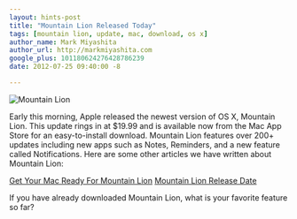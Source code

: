 ```yaml
---
layout: hints-post
title: "Mountain Lion Released Today"
tags: [mountain lion, update, mac, download, os x]
author_name: Mark Miyashita
author_url: http://markmiyashita.com
google_plus: 101180624276428786239
date: 2012-07-25 09:40:00 -8

---
```


<img class="clear blog-image-full-border" src="{{site.url}}/images/os-x-mountain-lion.jpeg" title="Mountain Lion">

Early this morning, Apple released the newest version of OS X, Mountain Lion. This update rings in at $19.99 and is available now from the Mac App Store for an easy-to-install download. Mountain Lion features over 200+ updates including new apps such as Notes, Reminders, and a new feature called Notifications. Here are some other articles we have written about Mountain Lion:

<a href="http://hints.binaryage.com/get-your-mac-ready-for-mountain-lion/">Get Your Mac Ready For Mountain Lion</a>
<a href="http://hints.binaryage.com/mountain-lion-release-date/">Mountain Lion Release Date</a>

If you have already downloaded Mountain Lion, what is your favorite feature so far?